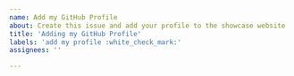 ```yaml
---
name: Add my GitHub Profile
about: Create this issue and add your profile to the showcase website
title: 'Adding my GitHub Profile'
labels: 'add my profile :white_check_mark:'
assignees: ''

---
```



<!--
  Hope you've gone through the CONTRIBUTING.md file
-->

<!-- Paste your profile screenshot here and copy the
 github generated URL-->
